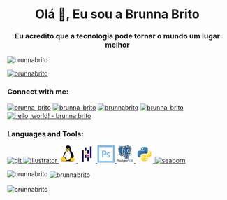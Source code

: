<h1 align="center">Olá 👋, Eu sou a Brunna Brito</h1>
<h3 align="center">Eu acredito que a tecnologia pode tornar o mundo um lugar melhor</h3>

<p align="left"> <img src="https://komarev.com/ghpvc/?username=brunnabrito&label=Profile%20views&color=0e75b6&style=flat" alt="brunnabrito" /> </p>

<p align="left"> <a href="https://github.com/ryo-ma/github-profile-trophy"><img src="https://github-profile-trophy.vercel.app/?username=brunnabrito" alt="brunnabrito" /></a> </p>

<h3 align="left">Connect with me:</h3>
<p align="left">
<a href="https://twitter.com/brunna_brito" target="blank"><img align="center" src="https://raw.githubusercontent.com/rahuldkjain/github-profile-readme-generator/master/src/images/icons/Social/twitter.svg" alt="brunna_brito" height="30" width="40" /></a>
<a href="https://linkedin.com/in/brunna_brito" target="blank"><img align="center" src="https://raw.githubusercontent.com/rahuldkjain/github-profile-readme-generator/master/src/images/icons/Social/linked-in-alt.svg" alt="brunna_brito" height="30" width="40" /></a>
<a href="https://kaggle.com/brunnabrito" target="blank"><img align="center" src="https://raw.githubusercontent.com/rahuldkjain/github-profile-readme-generator/master/src/images/icons/Social/kaggle.svg" alt="brunnabrito" height="30" width="40" /></a>
<a href="https://instagram.com/brunna_brito" target="blank"><img align="center" src="https://raw.githubusercontent.com/rahuldkjain/github-profile-readme-generator/master/src/images/icons/Social/instagram.svg" alt="brunna_brito" height="30" width="40" /></a>
<a href="https://www.youtube.com/c/hello, world! - brunna brito" target="blank"><img align="center" src="https://raw.githubusercontent.com/rahuldkjain/github-profile-readme-generator/master/src/images/icons/Social/youtube.svg" alt="hello, world! - brunna brito" height="30" width="40" /></a>
</p>

<h3 align="left">Languages and Tools:</h3>
<p align="left"> <a href="https://git-scm.com/" target="_blank" rel="noreferrer"> <img src="https://www.vectorlogo.zone/logos/git-scm/git-scm-icon.svg" alt="git" width="40" height="40"/> </a> <a href="https://www.adobe.com/in/products/illustrator.html" target="_blank" rel="noreferrer"> <img src="https://www.vectorlogo.zone/logos/adobe_illustrator/adobe_illustrator-icon.svg" alt="illustrator" width="40" height="40"/> </a> <a href="https://www.linux.org/" target="_blank" rel="noreferrer"> <img src="https://raw.githubusercontent.com/devicons/devicon/master/icons/linux/linux-original.svg" alt="linux" width="40" height="40"/> </a> <a href="https://pandas.pydata.org/" target="_blank" rel="noreferrer"> <img src="https://raw.githubusercontent.com/devicons/devicon/2ae2a900d2f041da66e950e4d48052658d850630/icons/pandas/pandas-original.svg" alt="pandas" width="40" height="40"/> </a> <a href="https://www.photoshop.com/en" target="_blank" rel="noreferrer"> <img src="https://raw.githubusercontent.com/devicons/devicon/master/icons/photoshop/photoshop-line.svg" alt="photoshop" width="40" height="40"/> </a> <a href="https://www.postgresql.org" target="_blank" rel="noreferrer"> <img src="https://raw.githubusercontent.com/devicons/devicon/master/icons/postgresql/postgresql-original-wordmark.svg" alt="postgresql" width="40" height="40"/> </a> <a href="https://www.python.org" target="_blank" rel="noreferrer"> <img src="https://raw.githubusercontent.com/devicons/devicon/master/icons/python/python-original.svg" alt="python" width="40" height="40"/> </a> <a href="https://seaborn.pydata.org/" target="_blank" rel="noreferrer"> <img src="https://seaborn.pydata.org/_images/logo-mark-lightbg.svg" alt="seaborn" width="40" height="40"/> </a> </p>

<p><img align="left" src="https://github-readme-stats.vercel.app/api/top-langs?username=brunnabrito&show_icons=true&locale=en&layout=compact" alt="brunnabrito" /></p>

<p>&nbsp;<img align="center" src="https://github-readme-stats.vercel.app/api?username=brunnabrito&show_icons=true&locale=en" alt="brunnabrito" /></p>

<p><img align="center" src="https://github-readme-streak-stats.herokuapp.com/?user=brunnabrito&" alt="brunnabrito" /></p>
